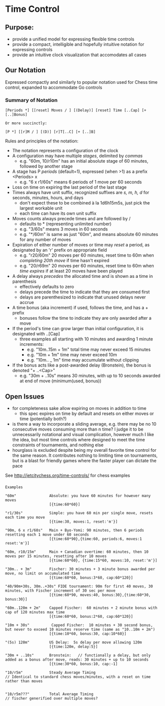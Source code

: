 # Time Control

## Purpose:
- provide a unified model for expressing flexible time controls
- provide a compact, intelligible and hopefully intuitive notation for expressing controls
- provide an intuitive clock visualization that accomodates all cases


## Our Notation
Expressed compactly and similarly to popular notation used for Chess time control, expanded to accommodate
Go controls

### Summary of Notation
    [Periods *] [[reset] Moves / ] [(Delay)] [reset] Time [..Cap] [+ [..]Bonus]

    Or more succinctly:  
    
    [P *] [[r]M / ] [(D)] [r]T[..C] [+ [..]B]

Rules and principles of the notation:
- The notation represents a configuration of the clock
- A configuration may have multiple *stages*, delimited by *commas*
    - e.g. "60m, 10/r10m" has an initial absolute stage of 60 minutes, followed by another stage
- A stage has P *periods* (default=1), expressed (when >1) as a prefix  \<Periods\> x
    - e.g. "6 x r1/60s" means 6 periods of 1 move per 60 seconds
- Loss on time on expiring the last period of the last stage
- Times always have unit suffix, recognized suffixes are *s, m, h, d*  for seconds, minutes, hours, and days
    - don't expect these to be combined à la 1d6h15m5s, just pick the largest workable unit
    - each time can have its own unit suffix
- Moves counts always precede times and are followed by /
    - defaults to * (representing unlimited number)
    - e.g. "3/60s" means 3 moves in 60 seconds
    - e.g. "*/60m" is same as just "60m", and means absolute 60 minutes for any number of moves
- Expiration of either number of moves or time may *reset* a period, as designated by an 'r' prefix on appropriate field
    - e.g. "r20/60m" 20 moves per 60 minutes, reset time to 60m when *completing 20th move* if time hasn't expired
    - e.g. "20/r69m" 20 moves per 60 minutes, reset time to 60m when *time expires* if at least 20 moves have been played
- A delay always *precedes* the allocated time and is shown as a time in parenthesis
    - effectively defaults to zero
    - delays precede the time to indicate that they are consumed first
    - delays are parenthesized to indicate that unused delays never accrue
- A time bonus (aka increment) if used, follows the time, and has a + prefix
    - bonuses follow the time to indicate they are only awarded after a move
- If the period's time can grow larger than initial configuration, it is designated with ..\[Cap\]
    - three examples all starting with 10 minutes and awarding 1 minute increments:
        - e.g. "10m..15m + 1m" total time may never exceed 15 minutes
        - e.g. "10m + 1m"  time may never exceed 10m
        - e.g. "10m.. _ 1m" time may accumulate without clipping
- If the bonus acts like a post-awarded delay (Bronstein), the bonus is denoted  "+ ..\<Cap\>"
    - e.g. "30m + ..10s" means 30 minutes, with up to 10 seconds awarded at end of move (minimum(used, bonus))


## Open Issues
+ for completeness sake allow expiring on moves in addition to time
    + this spec expires on time by default and resets on either moves or time (potentially both?)
+ is there a way to incorporate a sliding average, e.g. there may be no 10 consecutive moves consuming more than n time?
  I judge it to be unnecessarily notational and visual complication, however much I like the idea, but most time controls
  where designed to meet the time constraints of tournaments, and nothing else
+ hourglass is excluded despite being my overall favorite time control for the same reason. It contributes nothing to
  limiting time on tournaments, but is a blast for friendly games where the faster player can dictate the pace

See http://jetcitychess.org/time-controls/ for chess examples
### 
    Examples

    "60m"               Absolute: you have 60 minutes for however many moves
                        [{time:60*60}]
                        
    "r1/30s"            Simple: you have 60 min per single move, resets each time you move
                        [{time:30, moves:1, reset:'m'}]
                        
    "90m, 6 x r1/60s"   Main + Byo-Yomi: 90 minutes, then 6 periods resetting each 1 move under 60 seconds
                        [{time:60*90},{time:60, periods:6, moves:1 reset:'m'}]
                        
    "60m, r10/15m"      Main + Canadian overtime: 60 minutes, then 10 moves per 15 minutes, resetting after 10 moves
                        [{time:60*60}, {time:15*60, moves:10, reset:'m'}]
                        
    "30m.. + 3m"        Fischer: 30 minutes + 3 minute bonus awarded per move, no limit on accumulated time
                        [{time:60*60, bonus:3*60, cap:60*120}]
                        
    "40/90m+30s, 30m..+30s" FIDE tournament: 90m for first 40 moves, 30 minutes, with Fischer increment of 30 sec per move
                        [{time:60*90, moves:40, bonus:30},{time:60*30, bonus:30}]
                        
    "60m..120m + 2m"    Capped Fischer:  60 minutes + 2 minute bonus with cap of 120 minutes max time
                        [{time:60*60, bonus:2*60, cap:60*120}]
                        
    "10m + 30s"          Capped Fischer:  10 minutes + 30 second bonus, but never to exceed 10 minutes reserve time (same as "10..10m + 2m")
                        [{time:10*60, bonus:30, cap:10*60}]
                        
    "(5s) 120m"         US Delay:  5s delay per move allowing 120m
                        [{time:120m, delay:5}]
                        
    "30m + ..10s"       Bronstein:   // functionally a delay, but only added as a bonus after move, reads: 30 minutes + up to 10 seconds
                        [{time:30*60, bonus:10, cap:-1]

    "10/r5m"            Steady Average Timing                                  // Identical to standard chess moves/minutes, with a reset on time rather than moves
    
    
    "10/r5m???"         Total Average Timing                                   // fischer generified over multiple moves?
